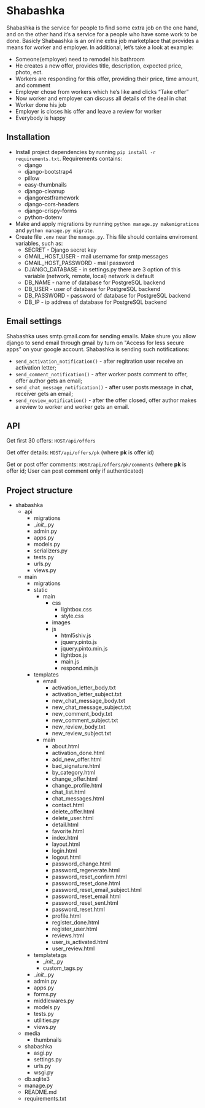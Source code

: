 # Shabashka 

Shabashka is the service for people to find some extra job on the one hand, and on the other hand it’s a service for a people who have some work to be done. Basicly  Shabaashka is an online extra job marketplace that provides a means for worker and employer. In additional, let’s take a look at example:
- Someone(employer) need to remodel his bathroom
- He creates a new offer, provides title, description, expected price, photo, ect.
- Workers are responding  for this offer, providing their price, time amount, and comment
- Employer chose from workers which he’s like and clicks “Take offer”
- Now worker and employer can discuss all details of the deal in chat 
- Worker done his job
- Employer is closes his offer and leave a review for worker
- Everybody is happy

## Installation

- Install project dependencies by running `pip install -r requirements.txt`. Requirements contains:
    - django
    - django-bootstrap4
    - pillow
    - easy-thumbnails
    - django-cleanup
    - djangorestframework
    - django-cors-headers
    - django-crispy-forms
    - python-dotenv
- Make and apply migrations by running `python manage.py makemigrations` and `python manage.py migrate`.
- Create file `.env` near the `manage.py`. This file should contains enviroment variables, such as:
    - SECRET - Django secret key 
    - GMAIL_HOST_USER - mail username for smtp messages 
    - GMAIL_HOST_PASSWORD - mail password 
    - DJANGO_DATABASE - in settings.py there are 3 option of this variable (network, remote, local) network is default
    - DB_NAME - name of database for PostgreSQL backend 
    - DB_USER - user of database for PostgreSQL backend 
    - DB_PASSWORD - password of database for PostgreSQL backend
    - DB_IP - ip address of database for PostgreSQL backend

## Email settings 

Shabashka uses smtp.gmail.com for sending emails. Make shure you allow django to send email through gmail by turn on "Access for less secure apps" on your google account. Shabashka is sending such notifications:
- `send_activation_notification()` - after regitration user receive an activation letter;
- `send_comment_notification()` - after worker posts comment to offer, offer author gets an email;
- `send_chat_message_notification()` - after user posts message in chat, receiver gets an email;
- `send_review_notification()` - after the offer closed, offer author makes a review to worker and worker gets an email.


## API

Get first 30 offers:
    `HOST/api/offers`

Get offer details:
    `HOST/api/offers/pk` 
    (where __pk__ is offer id)

Get or post offer comments:
    `HOST/api/offers/pk/comments`
    (where __pk__ is offer id; User can post comment only if authenticated)


##  Project structure 

- shabashka
    - api
        - migrations
        - \__init__.py
        - admin.py
        - apps.py
        - models.py
        - serializers.py
        - tests.py
        - urls.py
        - views.py
    - main
        - migrations 
        - static
            - main
                - css
                    - lightbox.css
                    - style.css 
                - images
                - js
                    - html5shiv.js
                    - jquery.pinto.js
                    - jquery.pinto.min.js
                    - lightbox.js
                    - main.js
                    - respond.min.js
        - templates
            - email
                - activation_letter_body.txt
                - activation_letter_subject.txt
                - new_chat_message_body.txt
                - new_chat_message_subject.txt
                - new_comment_body.txt
                - new_comment_subject.txt
                - new_review_body.txt
                - new_review_subject.txt                
            - main
                - about.html
                - activation_done.html
                - add_new_offer.html
                - bad_signature.html
                - by_category.html
                - change_offer.html
                - change_profile.html
                - chat_list.html
                - chat_messages.html
                - contact.html
                - delete_offer.html
                - delete_user.html
                - detail.html
                - favorite.html
                - index.html
                - layout.html
                - login.html
                - logout.html
                - password_change.html
                - password_regenerate.html
                - password_reset_confirm.html
                - password_reset_done.html
                - password_reset_email_subject.html
                - password_reset_email.html
                - password_reset_sent.html
                - password_reset.html
                - profile.html
                - register_done.html
                - register_user.html
                - reviews.html
                - user_is_activated.html
                - user_review.html
        - templatetags
            - \__init__.py
            - custom_tags.py
        - \__init__.py
        - admin.py
        - apps.py
        - forms.py
        - middlewares.py
        - models.py
        - tests.py
        - utilities.py
        - views.py
    - media 
        - thumbnails 
    - shabashka
        - asgi.py
        - settings.py
        - urls.py
        - wsgi.py
    - db.sqlite3
    - manage.py
    - README.md
    - requirements.txt


